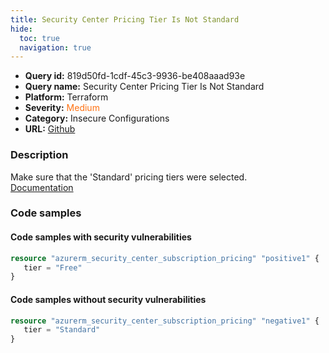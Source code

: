 ```yaml
---
title: Security Center Pricing Tier Is Not Standard
hide:
  toc: true
  navigation: true
---
```


<style>
  .highlight .hll {
    background-color: #ff171742;
  }
  .md-content {
    max-width: 1100px;
    margin: 0 auto;
  }
</style>

-   **Query id:** 819d50fd-1cdf-45c3-9936-be408aaad93e
-   **Query name:** Security Center Pricing Tier Is Not Standard
-   **Platform:** Terraform
-   **Severity:** <span style="color:#ff7213">Medium</span>
-   **Category:** Insecure Configurations
-   **URL:** [Github](https://github.com/Checkmarx/kics/tree/master/assets/queries/terraform/azure/security_center_pricing_tier_is_not_standard)

### Description
Make sure that the 'Standard' pricing tiers were selected.<br>
[Documentation](https://registry.terraform.io/providers/hashicorp/azurerm/latest/docs/resources/security_center_subscription_pricing)

### Code samples
#### Code samples with security vulnerabilities
```tf title="Positive test num. 1 - tf file" hl_lines="2"
resource "azurerm_security_center_subscription_pricing" "positive1" {
   tier = "Free"
}
```


#### Code samples without security vulnerabilities
```tf title="Negative test num. 1 - tf file"
resource "azurerm_security_center_subscription_pricing" "negative1" {
   tier = "Standard"
}
```
